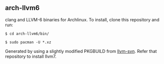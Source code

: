 ## arch-llvm6

clang and LLVM-6 binaries for Archlinux. To install, clone this repository and run:

    $ cd arch-llvm6/bin/

    $ sudo pacman -U *.xz


Generated by using a slightly modified PKGBUILD from [llvm-svn](https://github.com/kerberizer/llvm-svn). Refer that repository to install llvm7.
